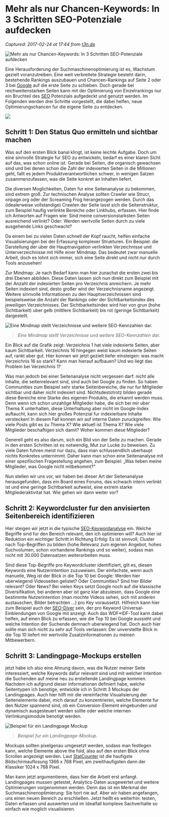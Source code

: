 # Mehr als nur Chancen-Keywords: In 3 Schritten SEO-Potenziale aufdecken 

_Captured: 2017-02-24 at 17:44 from [t3n.de](http://t3n.de/news/seo-potenzial-495660/)_

![    Mehr als nur Chancen-Keywords: In 3 Schritten SEO-Potenziale aufdecken
](http://img.t3n.sc/news/wp-content/uploads/istockphoto/12-12/website.jpg?auto=compress%2Cformat&fit=crop&fm=jpg&h=347&ixlib=php-1.1.0&q=65&w=620&s=7bf7808314e0badae4cffa6dcca6b4af)

Eine Herausforderung der Suchmaschinenoptimierung ist es, Wachstum gezielt voranzutreiben. Eine weit verbreitete Strategie besteht darin, bestehende Rankings auszubauen und Chancen-Rankings auf Seite 2 oder 3 bei [Google](http://t3n.de/tag/google) auf die erste Seite zu schieben. Doch gerade bei reichweitenstarken Seiten kann mit der Optimierung von Einzelrankings nur ein Bruchteil des [SEO](http://t3n.de/tag/seo) Potenzials aufgedeckt und genutzt werden. Im Folgenden werden drei Schritte vorgestellt, die dabei helfen, neue Optimierungschancen fur die eigene Seite zu entdecken.

![](http://guruads.de/u/b/db00f5ee1b855711cd08b65f215e3872cccb6dca.jpg)

## Schritt 1: Den Status Quo ermitteln und sichtbar machen

Was auf den ersten Blick banal klingt, ist keine leichte Aufgabe. Doch um eine sinnvolle Strategie fur SEO zu entwickeln, bedarf es einer klaren Sicht auf das, was schon online ist. Gerade bei Seiten, die organisch gewachsen sind und bei denen schon die Zahl der indexierten Seiten in die Millionen geht, fallt es jedem Produktverantwortlichen schwer, in wenigen Satzen zusammenzufassen, was die Seite konkret an Inhalten liefert.

Die diversen Moglichkeiten, Daten fur eine Seitenanalyse zu bekommen, sind extrem groß. Zur technischen Analyse sollten Crawler wie Strucr, onpage.org oder der Screaming Frog herangezogen werden. Durch das (idealerweise vollstandige) Crawlen der Seite lasst sich die Seitenstruktur, zum Beispiel haufig verlinkte Bereiche oder Linkhubs, erfassen. Hier finde ich Antworten auf Fragen wie: Sind meine conversionstarksten Seiten ausreichend verlinkt? Oder: Werden wertvolle Seiten durch zu viele ausgehende Links geschwacht?

Da einem bei zu vielen Daten schnell der Kopf raucht, helfen einfache Visualisierungen bei der Erfassung komplexer Strukturen. Ein Beispiel: die Darstellung der uber die Hauptnavigation verlinkten Verzeichnisse und Unterverzeichnisse mit Hilfe einer Mindmap. Das bedeutet zwar manuelle Arbeit, doch es lohnt sich immer, sich eine Seite direkt und nicht nur durch Tools anzusehen!

Zur Mindmap: Je nach Bedarf kann man hier zunachst die ersten zwei bis drei Ebenen abbilden. Diese Daten lassen sich nun direkt zum Beispiel mit der Anzahl der indexierten Seiten pro Verzeichnis anreichern. Je mehr Seiten indexiert sind, desto großer wird der Verzeichnisname angezeigt. Weitere sinnvolle Informationen zu den Hauptverzeichnissen sind beispielsweise die Anzahl der Rankings oder der Sichtbarkeitsindex des jeweiligen Verzeichnisses. Der Sichtbarkeitsindex wird hier von grun (hohe Sichtbarkeit) uber gelb (mittlere Sichtbarkeit) bis rot (geringe Sichtbarkeit) dargestellt.

![Eine Mindmap stellt Verzeichnisse und weitere SEO-Kennzahlen dar.](http://t3n.de/news/wp-content/uploads/2013/09/mindmap-sichtbarkeit-indexierte-seiten-595x246.jpg)

> _Eine Mindmap stellt Verzeichnisse und weitere SEO-Kennzahlen dar._

Ein Blick auf die Grafik zeigt: Verzeichnis 1 hat viele indexierte Seiten, aber kaum Sichtbarkeit. Verzeichnis 16 hingegen weist kaum indexierte Seiten auf, rankt aber gut. Hier konnen wir jetzt gezielt tiefer einsteigen: was macht Verzeichnis 16 so stark? Kann man hierauf aufbauen? Und wo liegt das Problem bei Verzeichnis 1?

Was man jedoch bei einer Seitenanalyse nicht vergessen darf: nicht alle Inhalte, die seitenrelevant sind, sind auch bei Google zu finden. So haben Communities zum Beispiel sehr starke Seitenbereiche, die nur fur Mitglieder sichtbar und daher nicht indexiert sind. Nichtsdestotrotz bilden gerade diese Bereiche eine Starke des eigenen Produkts, die erkannt werden muss. Denn wenn ich schon unzahlige Mitglieder habe, die sich bei mir uber Thema X unterhalten, diese Unterhaltung aber nicht im Google-Index auftaucht, kann sich hier großes Potenzial fur indexierbare Inhalte verstecken! In diesem Fall konnen wir auf interne Daten zuruckgreifen: Wie viele Posts gibt es zu Thema X? Wie aktuell ist Thema X? Wie viele Mitglieder beschaftigen sich damit? Woher kommen diese Mitglieder?

Generell geht es also darum, sich ein Bild von der Seite zu machen. Gerade in den ersten Schritten ist es notwendig, Mut zur Lucke zu beweisen. Zu viele Daten fuhren meist nur dazu, dass man schlussendlich uberhaupt nichts Konkretes unternimmt. Daher kann man schon eine Seitenanalyse mit einer spezifischen Fragestellung angehen, zum Beispiel: „Was lieben meine Mitglieder, was Google nicht mitbekommt?"

Nun stellen wir uns vor, wir haben bei dieser Art der Seitenanalyse herausgefunden, dass ein Board eines Forums, das schwach intern verlinkt ist und eine geringe Sichtbarkeit aufweist, eine extrem starke Mitgliederaktivitat hat. Wie gehen wir dann weiter vor?

## Schritt 2: Keywordcluster fur den anvisierten Seitenbereich identifizieren

Hier steigen wir jetzt in die typische [SEO-Keywordanalyse](http://t3n.de/news/keyword-tools-besten-479112/) ein. Welche Begriffe sind fur den Bereich relevant, den ich optimieren will? Auch hier ist Reduktion ein wichtiger Schritt in Richtung Erfolg: Es ist sinnvoll, Cluster nach Top-Begriffen zu bilden (hohe Relevanz zum eigenen Angebot, hohes Suchvolumen, schon vorhandene Rankings und so weiter), sodass man nicht mit 30.000 Datensatzen weiterarbeiten muss.

Sind diese Top-Begriffe pro Keywordcluster identifiziert, gilt es, diesen Keywords eine Nutzerintention zuzuweisen. Der einfachste, wenn auch manuelle, Weg ist der Blick in die Top 10 bei Google: Werden hier uberwiegend Videoseiten gelistet? Oder Communities? Sind hier Bilder relevant? Oder News? Bei vielen Keys setzt Google noch auf die klassische Diversifikation, bei anderen aber ist ganz klar abzulesen, dass Google eine bestimmte Nutzerintention (man mochte Videos sehen, sich mit anderen austauschen, Bilder betrachten ...) pro Key voraussetzt. Hilfreich kann hier zum Beispiel auch der [SEO-Diver](http://de.seodiver.com/) sein, der pro Keyword Universal-Einblendungen von Google mit anzeigt. Auch das WDF*IDF-Tool kann dabei helfen, auf einen Blick zu erfassen, wie die Top 10 bei Google aussieht und welche Intention der Suchende demnach uberwiegend hat. Doch auch hier sollte man sich nicht zu sehr auf Tools verlassen: Der unverstellte Blick in die Top 10 liefert mir wertvolle Zusatzinformationen zu meinen Mitbewerbern.

## Schritt 3: Landingpage-Mockups erstellen

jetzt habe ich also eine Ahnung davon, was die Nutzer meiner Seite interessiert, welche Keywords dafur relevant sind und mit welcher Intention die Suchenden auf meine neu zu erstellende Landingpage kommen. Nachdem ich aufgrund dieser Informationen definiert habe, welche Seitentypen ich benotige, entwickle ich in Schritt 3 Mockups der Landingpages. Auch hier hilft mir die vereinfachte Visualisierung der Seitenelemente dabei, mich darauf zu konzentrieren, welche Elemente fur den Nutzer spannend sind, ob ein Conversion-Element eingebunden und dynamisch ausgesteuert werden sollte oder welche internen Verlinkungsmodule benotigt werden.

![Beispiel für ein Landingpage Mockup](http://t3n.de/news/wp-content/uploads/2013/09/beispiel-mockup-595x426.png)

> _Beispiel fur ein Landingpage-Mockup._

Mockups sollten pixelgenau umgesetzt werden, sodass man festlegen kann, welche Elemente above the fold, also auf den ersten Blick ohne Scrollen angezeigt werden. Laut [StatCounter](http://gs.statcounter.com/#resolution-ww-monthly-201104-201203) ist die haufigste Bildschirmauflosung 1366 x 768 Pixel, am zweithaufigsten dann der Klassiker 1024 x 768 Pixel.

Man kann jetzt argumentieren, dass hier die Arbeit erst anfangt. Landingpages mussen getestet, Analytics-Daten ausgewertet und weitere Optimierungen vorgenommen werden. Denn das ist ein Merkmal der Suchmaschinenoptimierung: Sie hort nie auf. Aber wir haben angefangen, uns einen neuen Bereich zu erschließen. Jetzt heißt es weiterhin: testen, Daten erfassen und auswerten und im Idealfall komplexe Sachverhalte so einfach wie moglich visualisieren.
